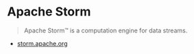 # Apache Storm
> Apache Storm™ is a computation engine for data streams.

* [storm.apache.org](https://storm.apache.org)

